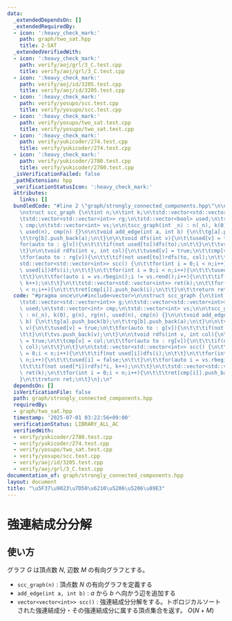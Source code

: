 ```yaml
---
data:
  _extendedDependsOn: []
  _extendedRequiredBy:
  - icon: ':heavy_check_mark:'
    path: graph/two_sat.hpp
    title: 2-SAT
  _extendedVerifiedWith:
  - icon: ':heavy_check_mark:'
    path: verify/aoj/grl/3_C.test.cpp
    title: verify/aoj/grl/3_C.test.cpp
  - icon: ':heavy_check_mark:'
    path: verify/aoj/id/3205.test.cpp
    title: verify/aoj/id/3205.test.cpp
  - icon: ':heavy_check_mark:'
    path: verify/yosupo/scc.test.cpp
    title: verify/yosupo/scc.test.cpp
  - icon: ':heavy_check_mark:'
    path: verify/yosupo/two_sat.test.cpp
    title: verify/yosupo/two_sat.test.cpp
  - icon: ':heavy_check_mark:'
    path: verify/yukicoder/274.test.cpp
    title: verify/yukicoder/274.test.cpp
  - icon: ':heavy_check_mark:'
    path: verify/yukicoder/2780.test.cpp
    title: verify/yukicoder/2780.test.cpp
  _isVerificationFailed: false
  _pathExtension: hpp
  _verificationStatusIcon: ':heavy_check_mark:'
  attributes:
    links: []
  bundledCode: "#line 2 \"graph/strongly_connected_components.hpp\"\n\n#include<vector>\n\
    \nstruct scc_graph {\n\tint n;\n\tint k;\n\tstd::vector<std::vector<int>> g;\n\
    \tstd::vector<std::vector<int>> rg;\n\tstd::vector<bool> used;\n\tstd::vector<int>\
    \ cmp;\n\tstd::vector<int> vs;\n\n\tscc_graph(int _n) : n(_n), k(0), g(n), rg(n),\
    \ used(n), cmp(n) {}\n\n\tvoid add_edge(int a, int b) {\n\t\tg[a].push_back(b);\n\
    \t\trg[b].push_back(a);\n\t}\n\n\tvoid dfs(int v){\n\t\tused[v] = true;\n\t\t\
    for(auto to : g[v]){\n\t\t\tif(not used[to])dfs(to);\n\t\t}\n\t\tvs.push_back(v);\n\
    \t}\n\n\tvoid rdfs(int v, int col){\n\t\tused[v] = true;\n\t\tcmp[v] = col;\n\t\
    \tfor(auto to : rg[v]){\n\t\t\tif(not used[to])rdfs(to, col);\n\t\t}\n\t}\n\n\t\
    std::vector<std::vector<int>> scc() {\n\t\tfor(int i = 0;i < n;i++){\n\t\t\tif(not\
    \ used[i])dfs(i);\n\t\t}\n\t\tfor(int i = 0;i < n;i++){\n\t\t\tused[i] = false;\n\
    \t\t}\n\t\tfor(auto i = vs.rbegin();i != vs.rend();i++){\n\t\t\tif(not used[*i])rdfs(*i,\
    \ k++);\n\t\t}\n\t\tstd::vector<std::vector<int>> ret(k);\n\t\tfor(int i = 0;i\
    \ < n;i++){\n\t\t\tret[cmp[i]].push_back(i);\n\t\t}\n\t\treturn ret;\n\t}\n};\n"
  code: "#pragma once\n\n#include<vector>\n\nstruct scc_graph {\n\tint n;\n\tint k;\n\
    \tstd::vector<std::vector<int>> g;\n\tstd::vector<std::vector<int>> rg;\n\tstd::vector<bool>\
    \ used;\n\tstd::vector<int> cmp;\n\tstd::vector<int> vs;\n\n\tscc_graph(int _n)\
    \ : n(_n), k(0), g(n), rg(n), used(n), cmp(n) {}\n\n\tvoid add_edge(int a, int\
    \ b) {\n\t\tg[a].push_back(b);\n\t\trg[b].push_back(a);\n\t}\n\n\tvoid dfs(int\
    \ v){\n\t\tused[v] = true;\n\t\tfor(auto to : g[v]){\n\t\t\tif(not used[to])dfs(to);\n\
    \t\t}\n\t\tvs.push_back(v);\n\t}\n\n\tvoid rdfs(int v, int col){\n\t\tused[v]\
    \ = true;\n\t\tcmp[v] = col;\n\t\tfor(auto to : rg[v]){\n\t\t\tif(not used[to])rdfs(to,\
    \ col);\n\t\t}\n\t}\n\n\tstd::vector<std::vector<int>> scc() {\n\t\tfor(int i\
    \ = 0;i < n;i++){\n\t\t\tif(not used[i])dfs(i);\n\t\t}\n\t\tfor(int i = 0;i <\
    \ n;i++){\n\t\t\tused[i] = false;\n\t\t}\n\t\tfor(auto i = vs.rbegin();i != vs.rend();i++){\n\
    \t\t\tif(not used[*i])rdfs(*i, k++);\n\t\t}\n\t\tstd::vector<std::vector<int>>\
    \ ret(k);\n\t\tfor(int i = 0;i < n;i++){\n\t\t\tret[cmp[i]].push_back(i);\n\t\t\
    }\n\t\treturn ret;\n\t}\n};\n"
  dependsOn: []
  isVerificationFile: false
  path: graph/strongly_connected_components.hpp
  requiredBy:
  - graph/two_sat.hpp
  timestamp: '2025-07-01 03:22:56+09:00'
  verificationStatus: LIBRARY_ALL_AC
  verifiedWith:
  - verify/yukicoder/2780.test.cpp
  - verify/yukicoder/274.test.cpp
  - verify/yosupo/two_sat.test.cpp
  - verify/yosupo/scc.test.cpp
  - verify/aoj/id/3205.test.cpp
  - verify/aoj/grl/3_C.test.cpp
documentation_of: graph/strongly_connected_components.hpp
layout: document
title: "\u5F37\u9023\u7D50\u6210\u5206\u5206\u89E3"
---
```


# 強連結成分分解

## 使い方

グラフ $G$ は頂点数 $N$, 辺数 $M$ の有向グラフとする。

- ``scc_graph(n)`` : 頂点数 $N$ の有向グラフを定義する
- ``add_edge(int a, int b)`` : $a$ から $b$ へ向かう辺を追加する
- ``vector<vector<int>> scc()`` : 強連結成分分解をする。トポロジカルソートされた強連結成分・その強連結成分に属する頂点集合を返す。 $O(N+M)$
